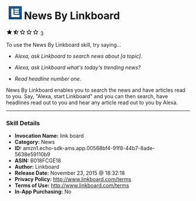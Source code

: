 # &nbsp;<img src="skill_icon" alt="News By Linkboard icon" width="36"> News By Linkboard
![1.3 stars](../../images/ic_star_black_18dp_1x.png)![1.3 stars](../../images/ic_star_half_black_18dp_1x.png)![1.3 stars](../../images/ic_star_border_black_18dp_1x.png)![1.3 stars](../../images/ic_star_border_black_18dp_1x.png)![1.3 stars](../../images/ic_star_border_black_18dp_1x.png) 3

To use the News By Linkboard skill, try saying...

* *Alexa, ask Linkboard to search news about [a topic].*

* *Alexa, ask Linkboard what's today's trending news?*

* *Read headline number one.*

News By Linkboard enables you to search the news and have articles read to you. Say, "Alexa, start Linkboard" and you can then search, have headlines read out to you and hear any article read out to you by Alexa.

***

### Skill Details

* **Invocation Name:** link board
* **Category:** News
* **ID:** amzn1.echo-sdk-ams.app.00568bf4-91f8-44b7-8ade-5638e59110b9
* **ASIN:** B018FCGE18
* **Author:** Linkboard
* **Release Date:** November 23, 2015 @ 18:32:18
* **Privacy Policy:** http://www.linkboard.com/terms
* **Terms of Use:** http://www.linkboard.com/terms
* **In-App Purchasing:** No
